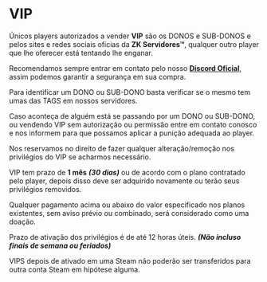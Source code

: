 # VIP

Únicos players autorizados a vender **VIP** são os DONOS e SUB-DONOS e pelos sites e redes sociais oficias da **ZK Servidores™**, qualquer outro player que lhe oferecer está tentando lhe enganar.

Recomendamos sempre entrar em contato pelo nosso [**Discord Oficial**](https://discord.gg/SQ9eVqq), assim podemos garantir a segurança em sua compra.

Para identificar um DONO ou SUB-DONO basta verificar se o mesmo tem umas das TAGS em nossos servidores.

Caso aconteça de alguém está se passando por um DONO ou SUB-DONO, ou vendendo VIP sem autorização ou permissão entre em contato conosco e nos informem para que possamos aplicar a punição adequada ao player.

Nos reservamos no direito de fazer qualquer alteração/remoção nos privilégios do VIP se acharmos necessário.

VIP tem prazo de **1 mês** _**\(30 dias\)**_ ou de acordo com o plano contratado pelo player, depois disso deve ser adquirido novamente ou terão seus privilégios removidos.

Qualquer pagamento acima ou abaixo do valor especificado nos planos existentes, sem aviso prévio ou combinado, será considerado como uma doação.

Prazo de ativação dos privilégios é de até 12 horas úteis. _**\(Não incluso finais de semana ou feriados\)**_

VIPS depois de ativado em uma Steam não poderão ser transferidos para outra conta Steam em hipótese alguma.

